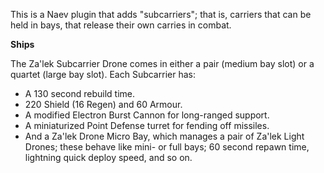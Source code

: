 This is a Naev plugin that adds "subcarriers"; that is, carriers that can be held in bays, that release their own carries in combat.

**Ships**

The Za'lek Subcarrier Drone comes in either a pair (medium bay slot) or a quartet (large bay slot). Each Subcarrier has:
- A 130 second rebuild time.
- 220 Shield (16 Regen) and 60 Armour.
- A modified Electron Burst Cannon for long-ranged support.
- A miniaturized Point Defense turret for fending off missiles.
- And a Za'lek Drone Micro Bay, which manages a pair of Za'lek Light Drones; these behave like mini- or full bays; 60 second repawn time, lightning quick deploy speed, and so on.
